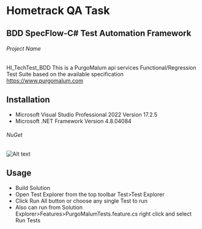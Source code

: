 # Hometrack QA Task
## BDD SpecFlow-C# Test Automation Framework 
###### Project Name
HI_TechTest_BDD
This is a PurgoMalum api services Functional/Regression Test Suite based on the available specification https://www.purgomalum.com
## Installation
- Microsoft Visual Studio Professional 2022 Version 17.2.5
- Microsoft .NET Framework Version 4.8.04084

###### NuGet


![Alt text](/blob/master/assets/images/Image1.jpg?raw=true "NuGet Packages")

## Usage
- Build Solution 
- Open Test Explorer from the top toolbar Test>Test Explorer
- Click Run All button or choose any single Test to run
- Also can run from Solution Explorer>Features>PurgoMalumTests.feature.cs right click and select Run Tests